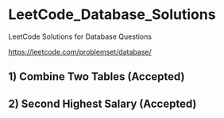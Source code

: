 # LeetCode_Database_Solutions
LeetCode Solutions for Database Questions

https://leetcode.com/problemset/database/

## 1) Combine Two Tables (Accepted)

## 2) Second Highest Salary (Accepted)
